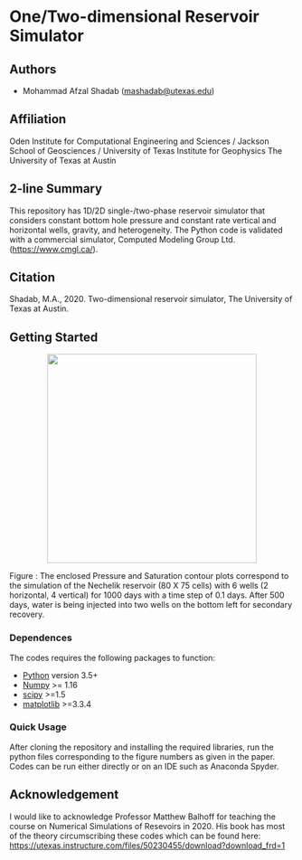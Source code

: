 
# One/Two-dimensional Reservoir Simulator
## Authors
- Mohammad Afzal Shadab (mashadab@utexas.edu)

## Affiliation
Oden Institute for Computational Engineering and Sciences / Jackson School of Geosciences / University of Texas Institute for Geophysics
The University of Texas at Austin

## 2-line Summary
This repository has 1D/2D single-/two-phase reservoir simulator that considers constant bottom hole pressure and constant rate vertical and horizontal wells, gravity, and heterogeneity. The Python code is validated with a commercial simulator, Computed Modeling Group Ltd. (https://www.cmgl.ca/).

## Citation
Shadab, M.A., 2020. Two-dimensional reservoir simulator, The University of Texas at Austin.

## Getting Started

<p align="center">
<img src="./Cover_photos/Cover0.jpg" height="370">
</p>
Figure : The enclosed Pressure and Saturation contour plots correspond to the simulation of the Nechelik reservoir (80 X 75 cells) with 6 wells (2 horizontal, 4 vertical) for 1000 days with a time step of 0.1 days. After 500 days, water is being injected into two wells on the bottom left for secondary recovery.

### Dependences

The codes requires the following packages to function:
- [Python](https://www.python.org/) version 3.5+
- [Numpy](http://www.numpy.org/) >= 1.16
- [scipy](https://www.scipy.org/) >=1.5
- [matplotlib](https://matplotlib.org/) >=3.3.4


### Quick Usage
After cloning the repository and installing the required libraries, run the python files corresponding to the figure numbers as given in the paper. Codes can be run either directly or on an IDE such as Anaconda Spyder. 


## Acknowledgement
I would like to acknowledge Professor Matthew Balhoff for teaching the course on Numerical Simulations of Resevoirs in 2020. His book has most of the theory circumscribing these codes which can be found here: https://utexas.instructure.com/files/50230455/download?download_frd=1
